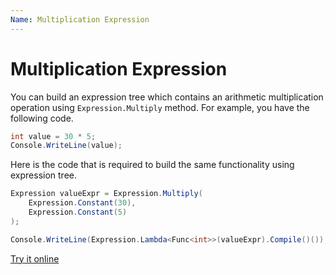 ```yaml
---
Name: Multiplication Expression 
---
```


# Multiplication Expression 

You can build an expression tree which contains an arithmetic multiplication operation using `Expression.Multiply` method. For example, you have the following code.

```csharp
int value = 30 * 5;
Console.WriteLine(value);
```

Here is the code that is required to build the same functionality using expression tree. 

```csharp
Expression valueExpr = Expression.Multiply(
    Expression.Constant(30),
    Expression.Constant(5)
);

Console.WriteLine(Expression.Lambda<Func<int>>(valueExpr).Compile()());
```

[Try it online](https://dotnetfiddle.net/WMaA8n)